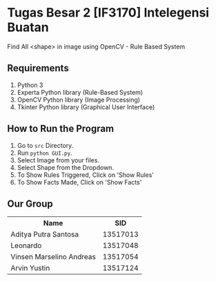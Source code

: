 # Tugas Besar 2 [IF3170] Intelegensi Buatan
Find All &lt;shape> in image using OpenCV - Rule Based System

## Requirements
1. Python 3
2. Experta Python library (Rule-Based System)
3. OpenCV Python library (Image Processing)
4. Tkinter Python library (Graphical User Interface)

## How to Run the Program
1. Go to `src` Directory. 
2. Run `python GUI.py`.
3. Select Image from your files.
4. Select Shape from the Dropdown.
5. To Show Rules Triggered, Click on 'Show Rules'
6. To Show Facts Made, Click on 'Show Facts'

## Our Group
<table>
    <tr>
        <th>Name</th><th>SID</th>
    </tr><tr>
        <td>Aditya Putra Santosa</td><td>13517013</td>
    </tr><tr>
        <td>Leonardo</td><td>13517048</td>
    </tr><tr>
        <td>Vinsen Marselino Andreas</td><td>13517054</td>
    </tr><tr>
        <td>Arvin Yustin</td><td>13517124</td>
    </tr>
</table>

